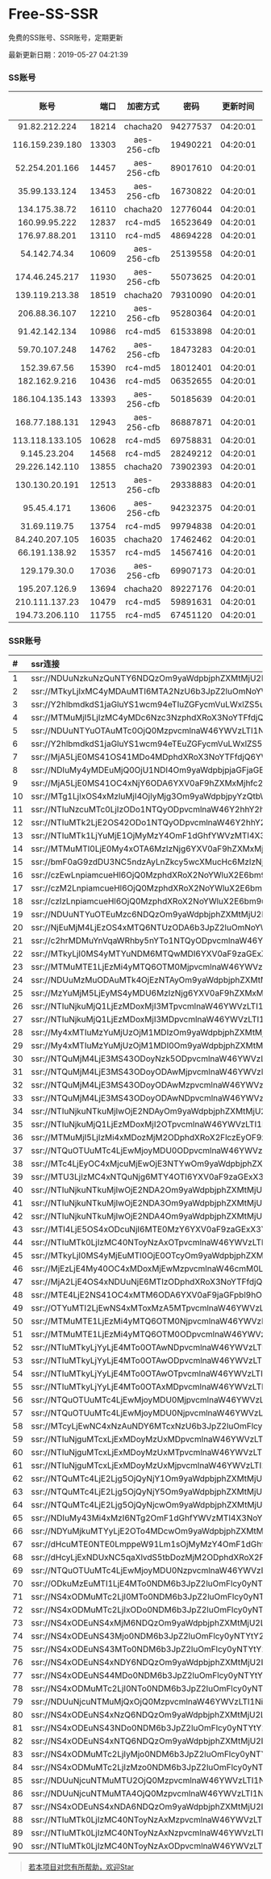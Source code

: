 # Free-SS-SSR

免费的SS账号、SSR账号，定期更新

最新更新日期：2019-05-27 04:21:39 

### SS账号

|账号|端口|加密方式|密码|更新时间|国家|
|:-----:|-----:|:----:|:----:|:----:|:----:|
|91.82.212.224|18214|chacha20|94277537|04:20:01|JP|
|116.159.239.180|13303|aes-256-cfb|19490221|04:20:01|US|
|52.254.201.166|14457|aes-256-cfb|89017610|04:20:01|JP|
|35.99.133.124|13453|aes-256-cfb|16730822|04:20:01|JP|
|134.175.38.72|16110|chacha20|12776044|04:20:01|US|
|160.99.95.222|12837|rc4-md5|16523649|04:20:01|JP|
|176.97.88.201|13110|rc4-md5|48694228|04:20:01|US|
|54.142.74.34|10609|aes-256-cfb|25139558|04:20:01|JP|
|174.46.245.217|11930|aes-256-cfb|55073625|04:20:01|US|
|139.119.213.38|18519|chacha20|79310090|04:20:01|JP|
|206.88.36.107|12210|aes-256-cfb|95280364|04:20:01|US|
|91.42.142.134|10986|rc4-md5|61533898|04:20:01|US|
|59.70.107.248|14762|aes-256-cfb|18473283|04:20:01|JP|
|152.39.67.56|15390|rc4-md5|18012401|04:20:01|JP|
|182.162.9.216|10436|rc4-md5|06352655|04:20:01|SG|
|186.104.135.143|13393|aes-256-cfb|50185639|04:20:01|JP|
|168.77.188.131|12943|aes-256-cfb|86887871|04:20:01|US|
|113.118.133.105|10628|rc4-md5|69758831|04:20:01|SG|
|9.145.23.204|14568|rc4-md5|28249212|04:20:01|JP|
|29.226.142.110|13855|chacha20|73902393|04:20:01|SG|
|130.130.20.191|12513|aes-256-cfb|29338883|04:20:01|SG|
|95.45.4.171|13606|aes-256-cfb|94232375|04:20:01|SG|
|31.69.119.75|13754|rc4-md5|99794838|04:20:01|SG|
|84.240.207.105|16035|chacha20|17462462|04:20:01|JP|
|66.191.138.92|15357|rc4-md5|14567416|04:20:01|SG|
|129.179.30.0|17036|aes-256-cfb|69907173|04:20:01|JP|
|195.207.126.9|13694|chacha20|89227176|04:20:01|SG|
|210.111.137.23|10479|rc4-md5|59891631|04:20:01|SG|
|194.73.206.110|11755|rc4-md5|67451120|04:20:01|SG|


### SSR账号

|#|ssr连接|
|:-----|:-----|
|1|ssr://NDUuNzkuNzQuNTY6NDQzOm9yaWdpbjphZXMtMjU2LWNmYjpwbGFpbjpPV1EyWTJObFlXRXpOek5pWmpKak9HRmpZakl5WlRZd1lqWmhOVGhpWlRZLz9yZW1hcmtzPVUxTlNWRTlQVEY5T2IyUmxPdWUtanVXYnZTM2xpcURsaUtubnBvX2xzTHprdXBybHQ1NCZncm91cD1WMWRYTGxOVFVsUlBUMHd1UTA5Tg|
|2|ssr://MTkyLjIxMC4yMDAuMTI6MTA2NzU6b3JpZ2luOmNoYWNoYTIwLWlldGY6cGxhaW46TjJObU16WTRNQS8_cmVtYXJrcz1VMU5TVkU5UFRGOU9iMlJsT3VlLWp1V2J2UzNrdklybGlLbm9yN3JrdklybHQ1NCZncm91cD1WMWRYTGxOVFVsUlBUMHd1UTA5Tg|
|3|ssr://Y2hlbmdkdS1jaGluYS1wcm94eTIuZGFycmVuLWxlZS5uZXQ6ODA4MTpvcmlnaW46cmM0LW1kNTpwbGFpbjpPREE0TVEvP3JlbWFya3M9VTFOU1ZFOVBURjlPYjJSbE91V2JtLVczbmVlY2dlYUlrT21EdmVXNGdpRG5sTFhrdjZFJmdyb3VwPVYxZFhMbE5UVWxSUFQwd3VRMDlO|
|4|ssr://MTMuMjI5LjIzMC4yMDc6Nzc3NzphdXRoX3NoYTFfdjQ6YWVzLTI1Ni1jZmI6aHR0cF9zaW1wbGU6TnpjM053Lz9yZW1hcmtzPVUxTlNWRTlQVEY5T2IyUmxPdWFXc09XS29PV2RvUzAmZ3JvdXA9VjFkWExsTlRVbFJQVDB3dVEwOU4|
|5|ssr://NDUuNTYuOTAuMTc0OjQ0MzpvcmlnaW46YWVzLTI1Ni1jZmI6cGxhaW46T1dRMlkyTmxZV0V6TnpOaVpqSmpPR0ZqWWpJeVpUWXdZalpoTlRoaVpUWS8_cmVtYXJrcz1VMU5TVkU5UFRGOU9iMlJsT3VlLWp1V2J2UzNsaXFEbGlLbm5wb19sc0x6a3Vwcmx0NTQmZ3JvdXA9VjFkWExsTlRVbFJQVDB3dVEwOU4|
|6|ssr://Y2hlbmdkdS1jaGluYS1wcm94eTEuZGFycmVuLWxlZS5uZXQ6ODA4MTpvcmlnaW46cmM0LW1kNTpwbGFpbjpPREE0TVEvP3JlbWFya3M9VTFOU1ZFOVBURjlPYjJSbE91V2JtLVczbmVlY2dlYUlrT21EdmVXNGdpRG5sTFhrdjZFJmdyb3VwPVYxZFhMbE5UVWxSUFQwd3VRMDlO|
|7|ssr://MjA5LjE0MS41OS41MDo4MDphdXRoX3NoYTFfdjQ6YWVzLTI1Ni1jZmI6aHR0cF9zaW1wbGU6TmpRMk53Lz9yZW1hcmtzPVUxTlNWRTlQVEY5T2IyUmxPdWUtanVXYnZTM2xpcURsaUtubnBvX2xzTHprdXBybHQ1NCZncm91cD1WMWRYTGxOVFVsUlBUMHd1UTA5Tg|
|8|ssr://NDIuMy4yMDEuMjQ0OjU1NDI4Om9yaWdpbjpjaGFjaGEyMC1pZXRmOnBsYWluOk1EY3dOVFkwTVRrMk1nLz9yZW1hcmtzPVUxTlNWRTlQVEY5T2IyUmxPdW1tbWVhNHJ5MURaVzUwY21Gc0lHRnVaQ0JYWlhOMFpYSnVJRVJwYzNSeWFXTjAmZ3JvdXA9VjFkWExsTlRVbFJQVDB3dVEwOU4|
|9|ssr://MjA5LjE0MS41OC4xNjY6ODA6YXV0aF9hZXMxMjhfc2hhMTphZXMtMjU2LWNmYjpodHRwX3NpbXBsZTpNa1ZPV21wdy8_cHJvdG9wYXJhbT1NVFEzTmpBNmIycDBWVlZZJnJlbWFya3M9VTFOU1ZFOVBURjlPYjJSbE91ZS1qdVdidlMzbGlxRGxpS25ucG9fbHNMemt1cHJsdDU0Jmdyb3VwPVYxZFhMbE5UVWxSUFQwd3VRMDlO|
|10|ssr://MTg1LjIxOS4xMzIuMjI4OjIyMjg3Om9yaWdpbjpyYzQtbWQ1OnBsYWluOmJXWm1lQS8_cmVtYXJrcz1VMU5TVkU5UFRGOU9iMlJsT3VXY24taUFzLVdGdGkza3ZJcm1scV9sbmFibHVJUGxzSlEmZ3JvdXA9VjFkWExsTlRVbFJQVDB3dVEwOU4|
|11|ssr://NTIuNzcuMTc0LjIzODo1NTQyODpvcmlnaW46Y2hhY2hhMjAtaWV0ZjpwbGFpbjpNRGN3TlRZME1UazJNZy8_cmVtYXJrcz1VMU5TVkU5UFRGOU9iMlJsT3VhV3NPV0tvT1dkb1MwJmdyb3VwPVYxZFhMbE5UVWxSUFQwd3VRMDlO|
|12|ssr://NTIuMTk2LjE2OS42ODo1NTQyODpvcmlnaW46Y2hhY2hhMjAtaWV0ZjpwbGFpbjpNRGN3TlRZME1UazJNZy8_cmVtYXJrcz1VMU5TVkU5UFRGOU9iMlJsT3VhWHBlYWNyQzFVYjJ0NWJ3Jmdyb3VwPVYxZFhMbE5UVWxSUFQwd3VRMDlO|
|13|ssr://NTIuMTk1LjYuMjE1OjMyMzY4OmF1dGhfYWVzMTI4X3NoYTE6YWVzLTI1Ni1jZmI6cGxhaW46YjJoemMzSTJOalkvP3Byb3RvcGFyYW09TWpVM05qcHRabVo0JnJlbWFya3M9VTFOU1ZFOVBURjlPYjJSbE91YVhwZWFjckMxVWIydDVidyZncm91cD1WMWRYTGxOVFVsUlBUMHd1UTA5Tg|
|14|ssr://MTMuMTI0LjE0My4xOTA6MzIzNjg6YXV0aF9hZXMxMjhfc2hhMTphZXMtMjU2LWNmYjpwbGFpbjpiMmh6YzNJMk5qWS8_cHJvdG9wYXJhbT1NalUzTmpwdFptWjQmcmVtYXJrcz1VMU5TVkU5UFRGOU9iMlJsT3VtZnFlV2J2UzNwcHBibHNKVG5pYm5saUt2bHVJSSZncm91cD1WMWRYTGxOVFVsUlBUMHd1UTA5Tg|
|15|ssr://bmF0aG9zdDU3NC5ndzAyLnZkcy5wcXMucHc6MzIzNjg6YXV0aF9hZXMxMjhfc2hhMTphZXMtMjU2LWNmYjpwbGFpbjpiMmh6YzNJMk5qWS8_cHJvdG9wYXJhbT1NalUzTmpwdFptWjQmcmVtYXJrcz1VMU5TVkU5UFRGOU9iMlJsT3VXUHNPYTV2aTNsajdEbGpKZmx1SUkmZ3JvdXA9VjFkWExsTlRVbFJQVDB3dVEwOU4|
|16|ssr://czEwLnpiamcueHl6OjQ0MzphdXRoX2NoYWluX2E6bm9uZTpodHRwX3NpbXBsZTpjM1Z3WlhKemMzSXViV1UvP3Byb3RvcGFyYW09TnpNM01ESTZOMEpEWmtkdyZyZW1hcmtzPVUxTlNWRTlQVEY5T2IyUmxPdWFYcGVhY3JDMVViMnQ1YncmZ3JvdXA9VjFkWExsTlRVbFJQVDB3dVEwOU4|
|17|ssr://czM2LnpiamcueHl6OjQ0MzphdXRoX2NoYWluX2E6bm9uZTpodHRwX3NpbXBsZTpjM1Z3WlhKemMzSXViV1UvP3Byb3RvcGFyYW09TnpNM01ESTZOMEpEWmtkdyZyZW1hcmtzPVUxTlNWRTlQVEY5T2IyUmxPdWFYcGVhY3JDMVViMnQ1YncmZ3JvdXA9VjFkWExsTlRVbFJQVDB3dVEwOU4|
|18|ssr://czIzLnpiamcueHl6OjQ0MzphdXRoX2NoYWluX2E6bm9uZTpodHRwX3NpbXBsZTpjM1Z3WlhKemMzSXViV1UvP3Byb3RvcGFyYW09TnpNM01ESTZOMEpEWmtkdyZyZW1hcmtzPVUxTlNWRTlQVEY5T2IyUmxPdWFYcGVhY3JDMVViMnQ1YncmZ3JvdXA9VjFkWExsTlRVbFJQVDB3dVEwOU4|
|19|ssr://NDUuNTYuOTEuMzc6NDQzOm9yaWdpbjphZXMtMjU2LWNmYjpwbGFpbjpPV1EyWTJObFlXRXpOek5pWmpKak9HRmpZakl5WlRZd1lqWmhOVGhpWlRZLz9yZW1hcmtzPVUxTlNWRTlQVEY5T2IyUmxPdWUtanVXYnZTM2xpcURsaUtubnBvX2xzTHprdXBybHQ1NCZncm91cD1WMWRYTGxOVFVsUlBUMHd1UTA5Tg|
|20|ssr://NjEuMjM4LjEzOS4xMTQ6NTUzODA6b3JpZ2luOmNoYWNoYTIwLWlldGY6cGxhaW46TXpZMU16VXhNVGt6TXcvP3JlbWFya3M9VTFOU1ZFOVBURjlPYjJSbE91bW1tZWE0cnkxVWMzVmxiaUJYWVc0Jmdyb3VwPVYxZFhMbE5UVWxSUFQwd3VRMDlO|
|21|ssr://c2hrMDMuYnVqaWRhby5nYTo1NTQyODpvcmlnaW46Y2hhY2hhMjAtaWV0ZjpwbGFpbjpNRGN3TlRZME1UazJNZy8_cmVtYXJrcz1VMU5TVkU5UFRGOU9iMlJsT3VtbW1lYTRyeTFEWlc1MGNtRnNJR0Z1WkNCWFpYTjBaWEp1SUVScGMzUnlhV04wJmdyb3VwPVYxZFhMbE5UVWxSUFQwd3VRMDlO|
|22|ssr://MTkyLjI0MS4yMTYuNDM6MTQwMDI6YXV0aF9zaGExX3Y0X2NvbXBhdGlibGU6YWVzLTI1Ni1jZmI6dGxzMS4yX3RpY2tldF9hdXRoX2NvbXBhdGlibGU6YzNONExuSmxMVEE0TXpRMU5EUXgvP3JlbWFya3M9VTFOU1ZFOVBURjlPYjJSbE91ZS1qdVdidlMzbGlxRGxpS25ucG9fbHNMemt1cHJsdDU0Jmdyb3VwPVYxZFhMbE5UVWxSUFQwd3VRMDlO|
|23|ssr://MTMuMTE1LjEzMi4yMTQ6OTM0MjpvcmlnaW46YWVzLTI1Ni1jZmI6cGxhaW46YTFCWU1WVlBiVk5PU1ZOUC8_cmVtYXJrcz1VMU5TVkU5UFRGOU9iMlJsT3VhWHBlYWNyQzFVYjJ0NWJ3Jmdyb3VwPVYxZFhMbE5UVWxSUFQwd3VRMDlO|
|24|ssr://NDUuMzMuODAuMTk4OjEzNTAyOm9yaWdpbjphZXMtMjU2LWNmYjpwbGFpbjpaalUxTG1aMWJpMHdNelF4TkRJMk53Lz9yZW1hcmtzPVUxTlNWRTlQVEY5T2IyUmxPdWUtanVXYnZTM21sckRtczczb3BiX2x0NTQmZ3JvdXA9VjFkWExsTlRVbFJQVDB3dVEwOU4|
|25|ssr://MzYuMjM5LjEyMS4yMDU6MzIzNjg6YXV0aF9hZXMxMjhfc2hhMTphZXMtMjU2LWNmYjpwbGFpbjpiMmh6YzNJMk5qWS8_cHJvdG9wYXJhbT1NalUzTmpwdFptWjQmcmVtYXJrcz1VMU5TVkU5UFRGOU9iMlJsT3VXUHNPYTV2aTNwcTVqcG00VGx1SUkmZ3JvdXA9VjFkWExsTlRVbFJQVDB3dVEwOU4|
|26|ssr://NTIuNjkuMjQ1LjEzMDoxMjI3MTpvcmlnaW46YWVzLTI1Ni1jZmI6cGxhaW46YUZwc1dsRkZjWE0zUTAxdi8_cmVtYXJrcz1VMU5TVkU5UFRGOU9iMlJsT3VhWHBlYWNyQzFVYjJ0NWJ3Jmdyb3VwPVYxZFhMbE5UVWxSUFQwd3VRMDlO|
|27|ssr://NTIuNjkuMjQ1LjEzMDoxMjI3MDpvcmlnaW46YWVzLTI1Ni1jZmI6cGxhaW46YUZwc1dsRkZjWE0zUTAxdi8_cmVtYXJrcz1VMU5TVkU5UFRGOU9iMlJsT3VhWHBlYWNyQzFVYjJ0NWJ3Jmdyb3VwPVYxZFhMbE5UVWxSUFQwd3VRMDlO|
|28|ssr://My4xMTIuMzYuMjUzOjM1MDIzOm9yaWdpbjphZXMtMjU2LWNmYjpwbGFpbjpPRXhpT1ZSVWFVVnBWM05uLz9yZW1hcmtzPVUxTlNWRTlQVEY5T2IyUmxPdWFYcGVhY3JDMVViMnQ1YncmZ3JvdXA9VjFkWExsTlRVbFJQVDB3dVEwOU4|
|29|ssr://My4xMTIuMzYuMjUzOjM1MDI0Om9yaWdpbjphZXMtMjU2LWNmYjpwbGFpbjpPRXhpT1ZSVWFVVnBWM05uLz9yZW1hcmtzPVUxTlNWRTlQVEY5T2IyUmxPdWFYcGVhY3JDMVViMnQ1YncmZ3JvdXA9VjFkWExsTlRVbFJQVDB3dVEwOU4|
|30|ssr://NTQuMjM4LjE3MS43ODoyNzk5ODpvcmlnaW46YWVzLTI1Ni1jZmI6cGxhaW46TjJKMFVtVkRUWFZHWjFvMS8_cmVtYXJrcz1VMU5TVkU5UFRGOU9iMlJsT3VhV3NPV0tvT1dkb1MwJmdyb3VwPVYxZFhMbE5UVWxSUFQwd3VRMDlO|
|31|ssr://NTQuMjM4LjE3MS43ODoyODAwMjpvcmlnaW46YWVzLTI1Ni1jZmI6cGxhaW46TjJKMFVtVkRUWFZHWjFvMS8_cmVtYXJrcz1VMU5TVkU5UFRGOU9iMlJsT3VhV3NPV0tvT1dkb1MwJmdyb3VwPVYxZFhMbE5UVWxSUFQwd3VRMDlO|
|32|ssr://NTQuMjM4LjE3MS43ODoyODAwMzpvcmlnaW46YWVzLTI1Ni1jZmI6cGxhaW46TjJKMFVtVkRUWFZHWjFvMS8_cmVtYXJrcz1VMU5TVkU5UFRGOU9iMlJsT3VhV3NPV0tvT1dkb1MwJmdyb3VwPVYxZFhMbE5UVWxSUFQwd3VRMDlO|
|33|ssr://NTQuMjM4LjE3MS43ODoyODAwNDpvcmlnaW46YWVzLTI1Ni1jZmI6cGxhaW46TjJKMFVtVkRUWFZHWjFvMS8_cmVtYXJrcz1VMU5TVkU5UFRGOU9iMlJsT3VhV3NPV0tvT1dkb1MwJmdyb3VwPVYxZFhMbE5UVWxSUFQwd3VRMDlO|
|34|ssr://NTIuNjkuNTkuMjIwOjE2NDAyOm9yaWdpbjphZXMtMjU2LWNmYjpwbGFpbjpVakJKUVhrNU5FcENkRFY2Lz9yZW1hcmtzPVUxTlNWRTlQVEY5T2IyUmxPdWFYcGVhY3JDMVViMnQ1YncmZ3JvdXA9VjFkWExsTlRVbFJQVDB3dVEwOU4|
|35|ssr://NTIuNjkuMjQ1LjEzMDoxMjI2OTpvcmlnaW46YWVzLTI1Ni1jZmI6cGxhaW46YUZwc1dsRkZjWE0zUTAxdi8_cmVtYXJrcz1VMU5TVkU5UFRGOU9iMlJsT3VhWHBlYWNyQzFVYjJ0NWJ3Jmdyb3VwPVYxZFhMbE5UVWxSUFQwd3VRMDlO|
|36|ssr://MTMuMjI5LjIzMi4xMDozMjM2ODphdXRoX2FlczEyOF9zaGExOmFlcy0yNTYtY2ZiOnBsYWluOmIyaHpjM0kyTmpZLz9wcm90b3BhcmFtPU1qVTNOanB0Wm1aNCZyZW1hcmtzPVUxTlNWRTlQVEY5T2IyUmxPdWFXc09XS29PV2RvUzAmZ3JvdXA9VjFkWExsTlRVbFJQVDB3dVEwOU4|
|37|ssr://NTQuOTUuMTc4LjEwMjoyMDU0ODpvcmlnaW46YWVzLTI1Ni1jZmI6cGxhaW46YlVJd1ZEaGlVekZHZDFOQy8_cmVtYXJrcz1VMU5TVkU5UFRGOU9iMlJsT3VhWHBlYWNyQzFVYjJ0NWJ3Jmdyb3VwPVYxZFhMbE5UVWxSUFQwd3VRMDlO|
|38|ssr://MTc4LjEyOC4xMjcuMjEwOjE3NTYwOm9yaWdpbjphZXMtMjU2LWNmYjpwbGFpbjpjM000TG5CdExUWTFNamMyT0RRMC8_cmVtYXJrcz1VMU5TVkU5UFRGOU9iMlJsT3VhV3NPV0tvT1dkb1MwJmdyb3VwPVYxZFhMbE5UVWxSUFQwd3VRMDlO|
|39|ssr://MTU3LjIzMC4xNTQuNjg6MTY4OTI6YXV0aF9zaGExX3Y0X2NvbXBhdGlibGU6YWVzLTI1Ni1jZmI6dGxzMS4yX3RpY2tldF9hdXRoX2NvbXBhdGlibGU6YzNONExuSmxMVFE1TlRrMk1qSTIvP3JlbWFya3M9VTFOU1ZFOVBURjlPYjJSbE91ZS1qdVdidlMzbGlxRGxpS25ucG9fbHNMemt1cHJsdDU0Jmdyb3VwPVYxZFhMbE5UVWxSUFQwd3VRMDlO|
|40|ssr://NTIuNjkuNTkuMjIwOjE2NDA2Om9yaWdpbjphZXMtMjU2LWNmYjpwbGFpbjpVakJKUVhrNU5FcENkRFY2Lz9yZW1hcmtzPVUxTlNWRTlQVEY5T2IyUmxPdWFYcGVhY3JDMVViMnQ1YncmZ3JvdXA9VjFkWExsTlRVbFJQVDB3dVEwOU4|
|41|ssr://NTIuNjkuNTkuMjIwOjE2NDA3Om9yaWdpbjphZXMtMjU2LWNmYjpwbGFpbjpVakJKUVhrNU5FcENkRFY2Lz9yZW1hcmtzPVUxTlNWRTlQVEY5T2IyUmxPdWFYcGVhY3JDMVViMnQ1YncmZ3JvdXA9VjFkWExsTlRVbFJQVDB3dVEwOU4|
|42|ssr://NTIuNjkuNTkuMjIwOjE2NDA4Om9yaWdpbjphZXMtMjU2LWNmYjpwbGFpbjpVakJKUVhrNU5FcENkRFY2Lz9yZW1hcmtzPVUxTlNWRTlQVEY5T2IyUmxPdWFYcGVhY3JDMVViMnQ1YncmZ3JvdXA9VjFkWExsTlRVbFJQVDB3dVEwOU4|
|43|ssr://MTI4LjE5OS4xODcuNjI6MTE0MzY6YXV0aF9zaGExX3Y0X2NvbXBhdGlibGU6YWVzLTI1Ni1jZmI6dGxzMS4yX3RpY2tldF9hdXRoX2NvbXBhdGlibGU6YzNONExuSmxMVGcxTURnMk5EYzEvP3JlbWFya3M9VTFOU1ZFOVBURjlPYjJSbE91YVdzT1dLb09XZG9TMCZncm91cD1WMWRYTGxOVFVsUlBUMHd1UTA5Tg|
|44|ssr://NTIuMTk0LjIzMC40NToyNzAxOTpvcmlnaW46YWVzLTI1Ni1jZmI6cGxhaW46V2xRM2VHdEVRMHh6VWpKVi8_cmVtYXJrcz1VMU5TVkU5UFRGOU9iMlJsT3VhWHBlYWNyQzFVYjJ0NWJ3Jmdyb3VwPVYxZFhMbE5UVWxSUFQwd3VRMDlO|
|45|ssr://MTkyLjI0MS4yMjEuMTI0OjE0OTcyOm9yaWdpbjphZXMtMjU2LWNmYjpwbGFpbjpjM000TG5CdExURTRNVE15TlRVeS8_cmVtYXJrcz1VMU5TVkU5UFRGOU9iMlJsT3VlLWp1V2J2UzNsaXFEbGlLbm5wb19sc0x6a3Vwcmx0NTQmZ3JvdXA9VjFkWExsTlRVbFJQVDB3dVEwOU4|
|46|ssr://MjEzLjE4My40OC4xMDoxMjEwMzpvcmlnaW46cmM0LW1kNTpwbGFpbjpjM000TG5CdExURXhNelUzTnpNdy8_cmVtYXJrcz1VMU5TVkU5UFRGOU9iMlJsT3VTX2hPZTlsLWFXcnkxTmIzTmpiM2MmZ3JvdXA9VjFkWExsTlRVbFJQVDB3dVEwOU4|
|47|ssr://MjA2LjE4OS4xNDUuNjE6MTIzODphdXRoX3NoYTFfdjQ6YWVzLTI1Ni1jZmI6cGxhaW46ZDNkM0xtUmhjbkpsYm14cGRYZGxhUzVqYjIwLz9yZW1hcmtzPVUxTlNWRTlQVEY5T2IyUmxPdWFXc09XS29PV2RvUzAmZ3JvdXA9VjFkWExsTlRVbFJQVDB3dVEwOU4|
|48|ssr://MTE4LjE2NS41OC4xMTM6ODA6YXV0aF9jaGFpbl9hOm5vbmU6aHR0cF9zaW1wbGU6ZUdSemNtbHUvP3Byb3RvcGFyYW09TVRwS01uQnRVMk0mcmVtYXJrcz1VMU5TVkU5UFRGOU9iMlJsT3VXUHNPYTV2aTNsajdEbGpKZmx1SUkmZ3JvdXA9VjFkWExsTlRVbFJQVDB3dVEwOU4|
|49|ssr://OTYuMTI2LjEwNS4xMToxMzA5MTpvcmlnaW46YWVzLTI1Ni1jZmI6cGxhaW46WmpVMUxtWjFiaTB6TmpVek1EYzVOQS8_cmVtYXJrcz1VMU5TVkU5UFRGOU9iMlJsT3VlLWp1V2J2UzNtbHJEbXM3M29wYl9sdDU0Jmdyb3VwPVYxZFhMbE5UVWxSUFQwd3VRMDlO|
|50|ssr://MTMuMTE1LjEzMi4yMTQ6OTM0NjpvcmlnaW46YWVzLTI1Ni1jZmI6cGxhaW46YTFCWU1WVlBiVk5PU1ZOUC8_cmVtYXJrcz1VMU5TVkU5UFRGOU9iMlJsT3VhWHBlYWNyQzFVYjJ0NWJ3Jmdyb3VwPVYxZFhMbE5UVWxSUFQwd3VRMDlO|
|51|ssr://MTMuMTE1LjEzMi4yMTQ6OTM0ODpvcmlnaW46YWVzLTI1Ni1jZmI6cGxhaW46YTFCWU1WVlBiVk5PU1ZOUC8_cmVtYXJrcz1VMU5TVkU5UFRGOU9iMlJsT3VhWHBlYWNyQzFVYjJ0NWJ3Jmdyb3VwPVYxZFhMbE5UVWxSUFQwd3VRMDlO|
|52|ssr://NTIuMTkyLjYyLjE4MTo0OTAwNDpvcmlnaW46YWVzLTI1Ni1jZmI6cGxhaW46Wmt0RGRFdDBhR3R2VmtOci8_cmVtYXJrcz1VMU5TVkU5UFRGOU9iMlJsT3VhWHBlYWNyQzFVYjJ0NWJ3Jmdyb3VwPVYxZFhMbE5UVWxSUFQwd3VRMDlO|
|53|ssr://NTIuMTkyLjYyLjE4MTo0OTAwODpvcmlnaW46YWVzLTI1Ni1jZmI6cGxhaW46Wmt0RGRFdDBhR3R2VmtOci8_cmVtYXJrcz1VMU5TVkU5UFRGOU9iMlJsT3VhWHBlYWNyQzFVYjJ0NWJ3Jmdyb3VwPVYxZFhMbE5UVWxSUFQwd3VRMDlO|
|54|ssr://NTIuMTkyLjYyLjE4MTo0OTAwOTpvcmlnaW46YWVzLTI1Ni1jZmI6cGxhaW46Wmt0RGRFdDBhR3R2VmtOci8_cmVtYXJrcz1VMU5TVkU5UFRGOU9iMlJsT3VhWHBlYWNyQzFVYjJ0NWJ3Jmdyb3VwPVYxZFhMbE5UVWxSUFQwd3VRMDlO|
|55|ssr://NTIuMTkyLjYyLjE4MTo0OTAxMDpvcmlnaW46YWVzLTI1Ni1jZmI6cGxhaW46Wmt0RGRFdDBhR3R2VmtOci8_cmVtYXJrcz1VMU5TVkU5UFRGOU9iMlJsT3VhWHBlYWNyQzFVYjJ0NWJ3Jmdyb3VwPVYxZFhMbE5UVWxSUFQwd3VRMDlO|
|56|ssr://NTQuOTUuMTc4LjEwMjoyMDU0MjpvcmlnaW46YWVzLTI1Ni1jZmI6cGxhaW46YlVJd1ZEaGlVekZHZDFOQy8_cmVtYXJrcz1VMU5TVkU5UFRGOU9iMlJsT3VhWHBlYWNyQzFVYjJ0NWJ3Jmdyb3VwPVYxZFhMbE5UVWxSUFQwd3VRMDlO|
|57|ssr://NTQuOTUuMTc4LjEwMjoyMDU0NjpvcmlnaW46YWVzLTI1Ni1jZmI6cGxhaW46YlVJd1ZEaGlVekZHZDFOQy8_cmVtYXJrcz1VMU5TVkU5UFRGOU9iMlJsT3VhWHBlYWNyQzFVYjJ0NWJ3Jmdyb3VwPVYxZFhMbE5UVWxSUFQwd3VRMDlO|
|58|ssr://MTcyLjEwNC4xNzAuNDY6MTcxNzU6b3JpZ2luOmFlcy0yNTYtY2ZiOnBsYWluOlpqVTFMbVoxYmkwME5qUXlPRFkyTncvP3JlbWFya3M9VTFOU1ZFOVBURjlPYjJSbE91YVdzT1dLb09XZG9TMCZncm91cD1WMWRYTGxOVFVsUlBUMHd1UTA5Tg|
|59|ssr://NTIuNjguMTcxLjExMDoyMzUxMDpvcmlnaW46YWVzLTI1Ni1jZmI6cGxhaW46VjFCQmRsVk5lVXN3YTBWSS8_cmVtYXJrcz1VMU5TVkU5UFRGOU9iMlJsT3VhWHBlYWNyQzFVYjJ0NWJ3Jmdyb3VwPVYxZFhMbE5UVWxSUFQwd3VRMDlO|
|60|ssr://NTIuNjguMTcxLjExMDoyMzUxMTpvcmlnaW46YWVzLTI1Ni1jZmI6cGxhaW46VjFCQmRsVk5lVXN3YTBWSS8_cmVtYXJrcz1VMU5TVkU5UFRGOU9iMlJsT3VhWHBlYWNyQzFVYjJ0NWJ3Jmdyb3VwPVYxZFhMbE5UVWxSUFQwd3VRMDlO|
|61|ssr://NTIuNjguMTcxLjExMDoyMzUxMjpvcmlnaW46YWVzLTI1Ni1jZmI6cGxhaW46VjFCQmRsVk5lVXN3YTBWSS8_cmVtYXJrcz1VMU5TVkU5UFRGOU9iMlJsT3VhWHBlYWNyQzFVYjJ0NWJ3Jmdyb3VwPVYxZFhMbE5UVWxSUFQwd3VRMDlO|
|62|ssr://NTQuMTc4LjE2Ljg5OjQyNjY1Om9yaWdpbjphZXMtMjU2LWNmYjpwbGFpbjplVUpKVFdKWlFtaG5TRkJpLz9yZW1hcmtzPVUxTlNWRTlQVEY5T2IyUmxPdWFYcGVhY3JDMVViMnQ1YncmZ3JvdXA9VjFkWExsTlRVbFJQVDB3dVEwOU4|
|63|ssr://NTQuMTc4LjE2Ljg5OjQyNjY5Om9yaWdpbjphZXMtMjU2LWNmYjpwbGFpbjplVUpKVFdKWlFtaG5TRkJpLz9yZW1hcmtzPVUxTlNWRTlQVEY5T2IyUmxPdWFYcGVhY3JDMVViMnQ1YncmZ3JvdXA9VjFkWExsTlRVbFJQVDB3dVEwOU4|
|64|ssr://NTQuMTc4LjE2Ljg5OjQyNjcwOm9yaWdpbjphZXMtMjU2LWNmYjpwbGFpbjplVUpKVFdKWlFtaG5TRkJpLz9yZW1hcmtzPVUxTlNWRTlQVEY5T2IyUmxPdWFYcGVhY3JDMVViMnQ1YncmZ3JvdXA9VjFkWExsTlRVbFJQVDB3dVEwOU4|
|65|ssr://NDIuMy43Mi4xMzI6NTg2OmF1dGhfYWVzMTI4X3NoYTE6YWVzLTI1Ni1jZmI6aHR0cF9zaW1wbGU6VGtkRExsTlQvP3Byb3RvcGFyYW09TXpFek5ESTZaR1ZEYmtkbCZyZW1hcmtzPVUxTlNWRTlQVEY5T2IyUmxPdW1tbWVhNHJ5MUxkM1Z1SUZSdmJtYyZncm91cD1WMWRYTGxOVFVsUlBUMHd1UTA5Tg|
|66|ssr://NDYuMjkuMTYyLjE2OTo4MDcwOm9yaWdpbjphZXMtMjU2LWNmYjpwbGFpbjpOamsxTWpBNU9USTNOZy8_cmVtYXJrcz1VMU5TVkU5UFRGOU9iMlJsT3VTX2hPZTlsLWFXcnkxTmIzTmpiM2MmZ3JvdXA9VjFkWExsTlRVbFJQVDB3dVEwOU4|
|67|ssr://dHcuMTE0NTE0LmppeW91Lm1sOjMyMzY4OmF1dGhfYWVzMTI4X3NoYTE6YWVzLTI1Ni1jZmI6cGxhaW46YjJoemMzSTJOalkvP3Byb3RvcGFyYW09TWpVM05qcHRabVo0JnJlbWFya3M9VTFOU1ZFOVBURjlPYjJSbE91V1BzT2E1dmkzcHE1anBtNFRsdUlJJmdyb3VwPVYxZFhMbE5UVWxSUFQwd3VRMDlO|
|68|ssr://dHcyLjExNDUxNC5qaXlvdS5tbDozMjM2ODphdXRoX2FlczEyOF9zaGExOmFlcy0yNTYtY2ZiOnBsYWluOmIyaHpjM0kyTmpZLz9wcm90b3BhcmFtPU1qVTNOanB0Wm1aNCZyZW1hcmtzPVUxTlNWRTlQVEY5T2IyUmxPdVdQc09hNXZpM3BxNWpwbTRUbHVJSSZncm91cD1WMWRYTGxOVFVsUlBUMHd1UTA5Tg|
|69|ssr://NTQuOTUuMTc4LjEwMjoyMDU0NzpvcmlnaW46YWVzLTI1Ni1jZmI6cGxhaW46YlVJd1ZEaGlVekZHZDFOQy8_cmVtYXJrcz1VMU5TVkU5UFRGOU9iMlJsT3VhWHBlYWNyQzFVYjJ0NWJ3Jmdyb3VwPVYxZFhMbE5UVWxSUFQwd3VRMDlO|
|70|ssr://ODkuMzEuMTI1LjE4MTo0NDM6b3JpZ2luOmFlcy0yNTYtY2ZiOnBsYWluOmQzZDNMbmhpZG5CdUxtTnZiUS8_cmVtYXJrcz1VMU5TVkU5UFRGOU9iMlJsT3VhWHBlYWNyQzFVYjJ0NWJ3Jmdyb3VwPVYxZFhMbE5UVWxSUFQwd3VRMDlO|
|71|ssr://NS4xODMuMTc2LjI0MTo0NDM6b3JpZ2luOmFlcy0yNTYtY2ZiOnBsYWluOmQzZDNMbmhpZG5CdUxtTnZiUS8_cmVtYXJrcz1VMU5TVkU5UFRGOU9iMlJsT3VhWHBlYWNyQzFVYjJ0NWJ3Jmdyb3VwPVYxZFhMbE5UVWxSUFQwd3VRMDlO|
|72|ssr://NS4xODMuMTc2LjIxODo0NDM6b3JpZ2luOmFlcy0yNTYtY2ZiOnBsYWluOmQzZDNMbmhpZG5CdUxtTnZiUS8_cmVtYXJrcz1VMU5TVkU5UFRGOU9iMlJsT3VhWHBlYWNyQzFVYjJ0NWJ3Jmdyb3VwPVYxZFhMbE5UVWxSUFQwd3VRMDlO|
|73|ssr://NS4xODEuNS4xMjM6NDQzOm9yaWdpbjphZXMtMjU2LWNmYjpwbGFpbjpkM2QzTG5oaWRuQnVMbU52YlEvP3JlbWFya3M9VTFOU1ZFOVBURjlPYjJSbE91YVhwZWFjckMxVWIydDVidyZncm91cD1WMWRYTGxOVFVsUlBUMHd1UTA5Tg|
|74|ssr://NS4xODEuNS43Mjo0NDM6b3JpZ2luOmFlcy0yNTYtY2ZiOnBsYWluOmQzZDNMbmhpZG5CdUxtTnZiUS8_cmVtYXJrcz1VMU5TVkU5UFRGOU9iMlJsT3VhWHBlYWNyQzFVYjJ0NWJ3Jmdyb3VwPVYxZFhMbE5UVWxSUFQwd3VRMDlO|
|75|ssr://NS4xODEuNS43MTo0NDM6b3JpZ2luOmFlcy0yNTYtY2ZiOnBsYWluOmQzZDNMbmhpZG5CdUxtTnZiUS8_cmVtYXJrcz1VMU5TVkU5UFRGOU9iMlJsT3VhWHBlYWNyQzFVYjJ0NWJ3Jmdyb3VwPVYxZFhMbE5UVWxSUFQwd3VRMDlO|
|76|ssr://NS4xODEuNS4xNDY6NDQzOm9yaWdpbjphZXMtMjU2LWNmYjpwbGFpbjpkM2QzTG5oaWRuQnVMbU52YlEvP3JlbWFya3M9VTFOU1ZFOVBURjlPYjJSbE91YVhwZWFjckMxVWIydDVidyZncm91cD1WMWRYTGxOVFVsUlBUMHd1UTA5Tg|
|77|ssr://NS4xODEuNS44MDo0NDM6b3JpZ2luOmFlcy0yNTYtY2ZiOnBsYWluOmQzZDNMbmhpZG5CdUxtTnZiUS8_cmVtYXJrcz1VMU5TVkU5UFRGOU9iMlJsT3VhWHBlYWNyQzFVYjJ0NWJ3Jmdyb3VwPVYxZFhMbE5UVWxSUFQwd3VRMDlO|
|78|ssr://NS4xODMuMTc2LjI0NTo0NDM6b3JpZ2luOmFlcy0yNTYtY2ZiOnBsYWluOmQzZDNMbmhpZG5CdUxtTnZiUS8_cmVtYXJrcz1VMU5TVkU5UFRGOU9iMlJsT3VhWHBlYWNyQzFVYjJ0NWJ3Jmdyb3VwPVYxZFhMbE5UVWxSUFQwd3VRMDlO|
|79|ssr://NDUuNjcuNTMuMjQxOjQ0MzpvcmlnaW46YWVzLTI1Ni1jZmI6cGxhaW46ZDNkM0xuaGlkbkJ1TG1OdmJRLz9yZW1hcmtzPVUxTlNWRTlQVEY5T2IyUmxPdWFYcGVhY3JDMVViMnQ1YncmZ3JvdXA9VjFkWExsTlRVbFJQVDB3dVEwOU4|
|80|ssr://NS4xODEuNS4xNzQ6NDQzOm9yaWdpbjphZXMtMjU2LWNmYjpwbGFpbjpkM2QzTG5oaWRuQnVMbU52YlEvP3JlbWFya3M9VTFOU1ZFOVBURjlPYjJSbE91YVhwZWFjckMxVWIydDVidyZncm91cD1WMWRYTGxOVFVsUlBUMHd1UTA5Tg|
|81|ssr://NS4xODEuNS43NDo0NDM6b3JpZ2luOmFlcy0yNTYtY2ZiOnBsYWluOmQzZDNMbmhpZG5CdUxtTnZiUS8_cmVtYXJrcz1VMU5TVkU5UFRGOU9iMlJsT3VhWHBlYWNyQzFVYjJ0NWJ3Jmdyb3VwPVYxZFhMbE5UVWxSUFQwd3VRMDlO|
|82|ssr://NS4xODEuNS4xNTQ6NDQzOm9yaWdpbjphZXMtMjU2LWNmYjpwbGFpbjpkM2QzTG5oaWRuQnVMbU52YlEvP3JlbWFya3M9VTFOU1ZFOVBURjlPYjJSbE91YVhwZWFjckMxVWIydDVidyZncm91cD1WMWRYTGxOVFVsUlBUMHd1UTA5Tg|
|83|ssr://NS4xODMuMTc2LjIyMjo0NDM6b3JpZ2luOmFlcy0yNTYtY2ZiOnBsYWluOmQzZDNMbmhpZG5CdUxtTnZiUS8_cmVtYXJrcz1VMU5TVkU5UFRGOU9iMlJsT3VhWHBlYWNyQzFVYjJ0NWJ3Jmdyb3VwPVYxZFhMbE5UVWxSUFQwd3VRMDlO|
|84|ssr://NS4xODMuMTc2LjIzMzo0NDM6b3JpZ2luOmFlcy0yNTYtY2ZiOnBsYWluOmQzZDNMbmhpZG5CdUxtTnZiUS8_cmVtYXJrcz1VMU5TVkU5UFRGOU9iMlJsT3VhWHBlYWNyQzFVYjJ0NWJ3Jmdyb3VwPVYxZFhMbE5UVWxSUFQwd3VRMDlO|
|85|ssr://NDUuNjcuNTMuMTU2OjQ0MzpvcmlnaW46YWVzLTI1Ni1jZmI6cGxhaW46ZDNkM0xuaGlkbkJ1TG1OdmJRLz9yZW1hcmtzPVUxTlNWRTlQVEY5T2IyUmxPdWFYcGVhY3JDMVViMnQ1YncmZ3JvdXA9VjFkWExsTlRVbFJQVDB3dVEwOU4|
|86|ssr://NDUuNjcuNTMuMTA4OjQ0MzpvcmlnaW46YWVzLTI1Ni1jZmI6cGxhaW46ZDNkM0xuaGlkbkJ1TG1OdmJRLz9yZW1hcmtzPVUxTlNWRTlQVEY5T2IyUmxPdWFYcGVhY3JDMVViMnQ1YncmZ3JvdXA9VjFkWExsTlRVbFJQVDB3dVEwOU4|
|87|ssr://NS4xODEuNS4xNDA6NDQzOm9yaWdpbjphZXMtMjU2LWNmYjpwbGFpbjpkM2QzTG5oaWRuQnVMbU52YlEvP3JlbWFya3M9VTFOU1ZFOVBURjlPYjJSbE91YVhwZWFjckMxVWIydDVidyZncm91cD1WMWRYTGxOVFVsUlBUMHd1UTA5Tg|
|88|ssr://NTIuMTk0LjIzMC40NToyNzAxMzpvcmlnaW46YWVzLTI1Ni1jZmI6cGxhaW46V2xRM2VHdEVRMHh6VWpKVi8_cmVtYXJrcz1VMU5TVkU5UFRGOU9iMlJsT3VhWHBlYWNyQzFVYjJ0NWJ3Jmdyb3VwPVYxZFhMbE5UVWxSUFQwd3VRMDlO|
|89|ssr://NTIuMTk0LjIzMC40NToyNzAxNzpvcmlnaW46YWVzLTI1Ni1jZmI6cGxhaW46V2xRM2VHdEVRMHh6VWpKVi8_cmVtYXJrcz1VMU5TVkU5UFRGOU9iMlJsT3VhWHBlYWNyQzFVYjJ0NWJ3Jmdyb3VwPVYxZFhMbE5UVWxSUFQwd3VRMDlO|
|90|ssr://NTIuMTk0LjIzMC40NToyNzAxODpvcmlnaW46YWVzLTI1Ni1jZmI6cGxhaW46V2xRM2VHdEVRMHh6VWpKVi8_cmVtYXJrcz1VMU5TVkU5UFRGOU9iMlJsT3VhWHBlYWNyQzFVYjJ0NWJ3Jmdyb3VwPVYxZFhMbE5UVWxSUFQwd3VRMDlO|


> [若本项目对您有所帮助，欢迎Star](https://github.com/dxxzst/Free-SS-SSR)